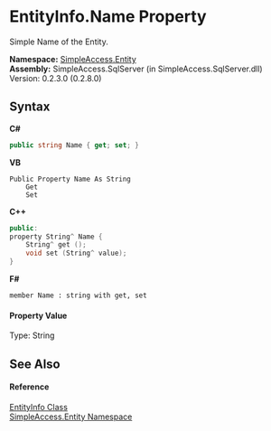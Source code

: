 # EntityInfo.Name Property 
 

Simple Name of the Entity.

**Namespace:**&nbsp;<a href="4175bea4-ceac-e0a9-927d-9b8fb67bd317">SimpleAccess.Entity</a><br />**Assembly:**&nbsp;SimpleAccess.SqlServer (in SimpleAccess.SqlServer.dll) Version: 0.2.3.0 (0.2.8.0)

## Syntax

**C#**<br />
``` C#
public string Name { get; set; }
```

**VB**<br />
``` VB
Public Property Name As String
	Get
	Set
```

**C++**<br />
``` C++
public:
property String^ Name {
	String^ get ();
	void set (String^ value);
}
```

**F#**<br />
``` F#
member Name : string with get, set

```


#### Property Value
Type: String

## See Also


#### Reference
<a href="7ddea220-271b-84c1-a72f-9066d89a4385">EntityInfo Class</a><br /><a href="4175bea4-ceac-e0a9-927d-9b8fb67bd317">SimpleAccess.Entity Namespace</a><br />